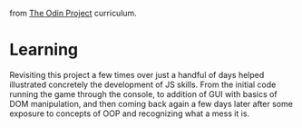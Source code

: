 from [The Odin Project](https://www.theodinproject.com/courses/web-development-101/lessons/rock-paper-scissors) curriculum.

# Learning

Revisiting this project a few times over just a handful of days helped illustrated concretely the development of JS skills. From the initial code running the game through the console, to addition of GUI with basics of DOM manipulation, and then coming back again a few days later after some exposure to concepts of OOP and recognizing what a mess it is.
